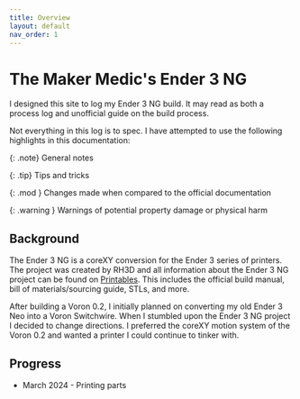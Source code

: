 ```yaml
---
title: Overview
layout: default
nav_order: 1
---
```


# The Maker Medic's Ender 3 NG

I designed this site to log my Ender 3 NG build. It may read as both a process log and unofficial guide on the build process.

Not everything in this log is to spec. I have attempted to use the following highlights in this documentation:

{: .note}
General notes

{: .tip}
Tips and tricks 

{: .mod }
Changes made when compared to the official documentation

{: .warning }
Warnings of potential property damage or physical harm

## Background

The Ender 3 NG is a coreXY conversion for the Ender 3 series of printers. The project was created by RH3D and all information about the Ender 3 NG project can be found on [Printables](https://www.printables.com/model/469280-ender-3-ng-corexy-beta). This includes the official build manual, bill of materials/sourcing guide, STLs, and more.

After building a Voron 0.2, I initially planned on converting my old Ender 3 Neo into a Voron Switchwire. When I stumbled upon the Ender 3 NG project I decided to change directions. I preferred the coreXY motion system of the Voron 0.2 and wanted a printer I could continue to tinker with.

## Progress

* March 2024 - Printing parts


